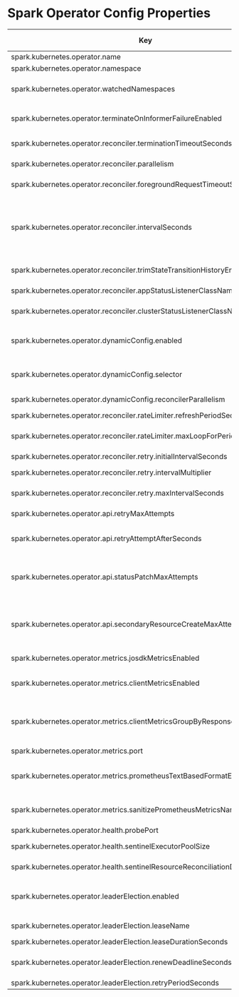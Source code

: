 [//]: # (This doc is automatically generated by gradle task, manual updates would be overridden.)
# Spark Operator Config Properties
 | Key | Type | Default Value | Allow Hot Reloading | Description | 
 | --- | --- | --- | --- | --- | 
 | spark.kubernetes.operator.name | String | spark-kubernetes-operator | false | Name of the operator. | 
 | spark.kubernetes.operator.namespace | String | default | false | Namespace that operator is deployed within. | 
 | spark.kubernetes.operator.watchedNamespaces | String | default | true | Comma-separated list of namespaces that the operator would be watching for Spark resources. If set to '*', operator would watch all namespaces. | 
 | spark.kubernetes.operator.terminateOnInformerFailureEnabled | Boolean | false | false | Enable to indicate informer errors should stop operator startup. If disabled, operator startup will ignore recoverable errors, caused for example by RBAC issues and will retry periodically. | 
 | spark.kubernetes.operator.reconciler.terminationTimeoutSeconds | Integer | 30 | false | Grace period for operator shutdown before reconciliation threads are killed. | 
 | spark.kubernetes.operator.reconciler.parallelism | Integer | 50 | false | Thread pool size for Spark Operator reconcilers. Unbounded pool would be used if set to non-positive number. | 
 | spark.kubernetes.operator.reconciler.foregroundRequestTimeoutSeconds | Long | 60 | true | Timeout (in seconds) for requests made to API server. This applies only to foreground requests. | 
 | spark.kubernetes.operator.reconciler.intervalSeconds | Long | 120 | true | Interval (in seconds, non-negative) to reconcile Spark applications. Note that reconciliation is always expected to be triggered when app spec / status is updated. This interval controls the reconcile behavior of operator reconciliation even when there's no update on SparkApplication, e.g. to determine whether a hanging app needs to be proactively terminated. Thus this is recommended to set to above 2 minutes to avoid unnecessary no-op reconciliation. | 
 | spark.kubernetes.operator.reconciler.trimStateTransitionHistoryEnabled | Boolean | true | true | When enabled, operator would trim state transition history when a new attempt starts, keeping previous attempt summary only. | 
 | spark.kubernetes.operator.reconciler.appStatusListenerClassNames | String |  | false | Comma-separated names of SparkAppStatusListener class implementations | 
 | spark.kubernetes.operator.reconciler.clusterStatusListenerClassNames | String |  | false | Comma-separated names of SparkClusterStatusListener class implementations | 
 | spark.kubernetes.operator.dynamicConfig.enabled | Boolean | false | false | When enabled, operator would use config map as source of truth for config property override. The config map need to be created in spark.kubernetes.operator.namespace, and labeled with operator name. | 
 | spark.kubernetes.operator.dynamicConfig.selector | String | app.kubernetes.io/name=spark-kubernetes-operator,app.kubernetes.io/component=operator-dynamic-config-overrides | false | The selector str applied to dynamic config map. | 
 | spark.kubernetes.operator.dynamicConfig.reconcilerParallelism | Integer | 1 | false | Parallelism for dynamic config reconciler. Unbounded pool would be used if set to non-positive number. | 
 | spark.kubernetes.operator.reconciler.rateLimiter.refreshPeriodSeconds | Integer | 15 | false | Operator rate limiter refresh period(in seconds) for each resource. | 
 | spark.kubernetes.operator.reconciler.rateLimiter.maxLoopForPeriod | Integer | 5 | false | Max number of reconcile loops triggered within the rate limiter refresh period for each resource. Setting the limit <= 0 disables the limiter. | 
 | spark.kubernetes.operator.reconciler.retry.initialIntervalSeconds | Integer | 5 | false | Initial interval(in seconds) of retries on unhandled controller errors. | 
 | spark.kubernetes.operator.reconciler.retry.intervalMultiplier | Double | 1.5 | false | Interval multiplier of retries on unhandled controller errors. Setting this to 1 for linear retry. | 
 | spark.kubernetes.operator.reconciler.retry.maxIntervalSeconds | Integer | -1 | false | Max interval(in seconds) of retries on unhandled controller errors. Set to non-positive for unlimited. | 
 | spark.kubernetes.operator.api.retryMaxAttempts | Integer | 15 | false | Max attempts of retries on unhandled controller errors. Setting this to non-positive value means no retry. | 
 | spark.kubernetes.operator.api.retryAttemptAfterSeconds | Long | 1 | false | Default time (in seconds) to wait till next request. This would be used if server does not set Retry-After in response. Setting this to non-positive number means immediate retry. | 
 | spark.kubernetes.operator.api.statusPatchMaxAttempts | Long | 3 | false | Maximal number of retry attempts of requests to k8s server for resource status update. This would be performed on top of k8s client spark.kubernetes.operator.retry.maxAttempts to overcome potential conflicting update on the same SparkApplication. This should be positive number. | 
 | spark.kubernetes.operator.api.secondaryResourceCreateMaxAttempts | Long | 3 | false | Maximal number of retry attempts of requesting secondary resource for Spark application. This would be performed on top of k8s client spark.kubernetes.operator.retry.maxAttempts to overcome potential conflicting reconcile on the same SparkApplication. This should be positive number | 
 | spark.kubernetes.operator.metrics.josdkMetricsEnabled | Boolean | true | false | When enabled, the josdk metrics will be added in metrics source and configured for operator. | 
 | spark.kubernetes.operator.metrics.clientMetricsEnabled | Boolean | true | false | Enable KubernetesClient metrics for measuring the HTTP traffic to the Kubernetes API Server. Since the metrics is collected via interceptors, can be disabled when opt in customized interceptors. | 
 | spark.kubernetes.operator.metrics.clientMetricsGroupByResponseCodeEnabled | Boolean | true | false | When enabled, additional metrics group by http response code group(1xx, 2xx, 3xx, 4xx, 5xx) received from API server will be added. Users can disable it when their monitoring system can combine lower level kubernetes.client.http.response.<3-digit-response-code> metrics. | 
 | spark.kubernetes.operator.metrics.port | Integer | 19090 | false | The port used for checking metrics | 
 | spark.kubernetes.operator.metrics.prometheusTextBasedFormatEnabled | Boolean | true | false | Whether or not to enable text-based format for Prometheus 2.0, as recommended by https://prometheus.io/docs/instrumenting/exposition_formats/#text-based-format | 
 | spark.kubernetes.operator.metrics.sanitizePrometheusMetricsNameEnabled | Boolean | true | false | Whether or not to enable automatic name sanitizing for all metrics based on best-practice guide from Prometheus https://prometheus.io/docs/practices/naming/ | 
 | spark.kubernetes.operator.health.probePort | Integer | 19091 | false | The port used for health/readiness check probe status. | 
 | spark.kubernetes.operator.health.sentinelExecutorPoolSize | Integer | 3 | false | Size of executor service in Sentinel Managers to check the health of sentinel resources. | 
 | spark.kubernetes.operator.health.sentinelResourceReconciliationDelaySeconds | Integer | 60 | true | Allowed max time(seconds) between spec update and reconciliation for sentinel resources. | 
 | spark.kubernetes.operator.leaderElection.enabled | Boolean | false | false | Enable leader election for the operator to allow running standby instances. When this is disabled, only one operator instance is expected to be up and running at any time (replica = 1) to avoid race condition. | 
 | spark.kubernetes.operator.leaderElection.leaseName | String | spark-operator-lease | false | Leader election lease name, must be unique for leases in the same namespace. | 
 | spark.kubernetes.operator.leaderElection.leaseDurationSeconds | Integer | 180 | false | Leader election lease duration in seconds, non-negative. | 
 | spark.kubernetes.operator.leaderElection.renewDeadlineSeconds | Integer | 120 | false | Leader election renew deadline in seconds, non-negative. This needs to be smaller than the lease duration to allow current leader renew the lease before lease expires. | 
 | spark.kubernetes.operator.leaderElection.retryPeriodSeconds | Integer | 5 | false | Leader election retry period in seconds, non-negative. | 

